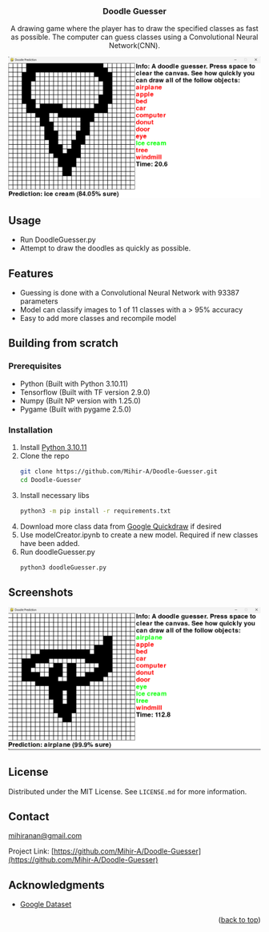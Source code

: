 <!-- PROJECT LOGO -->
<!---
<div align="center">
  <a href="https://github.com/Mihir-A/Chess-AI">
    <img src="images/logo.png" alt="Logo" width="60" height="60">
  </a>
-->

<h3 align="center">Doodle Guesser</h3>

  <p align="center">
    A drawing game where the player has to draw the specified classes as fast as possible. The computer can guess classes using a Convolutional Neural Network(CNN).
  </p>
</div>

<div align="center">
  <img src="images/ss1.png" alt="Screenshot" >
</div>


<!-- USAGE EXAMPLES -->
## Usage
* Run DoodleGuesser.py
* Attempt to draw the doodles as quickly as possible.

## Features
* Guessing is done with a Convolutional Neural Network with 93387 parameters
* Model can classify images to 1 of 11 classes with a > 95% accuracy
* Easy to add more classes and recompile model


<!-- GETTING STARTED -->
## Building from scratch
  
### Prerequisites

* Python (Built with Python 3.10.11)
* Tensorflow (Built with TF version 2.9.0)
* Numpy (Built NP version with 1.25.0)
* Pygame (Built with pygame 2.5.0)
  
### Installation

1. Install [Python 3.10.11](https://www.python.org/downloads/release/python-31011/)
2. Clone the repo
   ```sh
   git clone https://github.com/Mihir-A/Doodle-Guesser.git
   cd Doodle-Guesser
   ```
3. Install necessary libs
   ```sh
   python3 -m pip install -r requirements.txt
   ```
4. Download more class data from [Google Quickdraw](https://console.cloud.google.com/storage/browser/quickdraw_dataset/full/numpy_bitmap) if desired
5. Use modelCreator.ipynb to create a new model. Required if new classes have been added.
6. Run doodleGuesser.py
   ```sh
   python3 doodleGuesser.py
   ```

## Screenshots
<p float="left">
  <img src="images/ss2.png" alt="Screenshot" >
</p>


<!-- LICENSE -->
## License

Distributed under the MIT License. See `LICENSE.md` for more information.



<!-- CONTACT -->
## Contact

mihiranan@gmail.com

Project Link: [https://github.com/Mihir-A/Doodle-Guesser](https://github.com/Mihir-A/Doodle-Guesser)



<!-- ACKNOWLEDGMENTS -->
## Acknowledgments
* [Google Dataset](https://console.cloud.google.com/storage/browser/quickdraw_dataset/full/numpy_bitmap)

<p align="right">(<a href="#readme-top">back to top</a>)</p>
